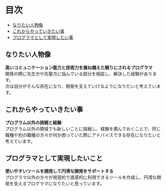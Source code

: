 # 目次
- [なりたい人物像](#なりたい人物像)  
- [これからやっていきたい事](#これからやっていきたい事)  
- [プログラマとして実現したい事](#プログラマとして実現したい事)  


## なりたい人物像
**高いコミュニケーション能力と技術力を兼ね備えた頼りにされるプログラマ**  
開発の際に先生方や先輩方に悩んでいる部分を相談し、解決した経験があります。  
次は自分がそんな存在になり、開発を支えていけるようになりたいと考えています。  

## これからやっていきたい事
**プログラム以外の挑戦と経験**  
プログラム以外の領域でも新しいことに挑戦し、経験を積んでおくことで、同じ職種や別の職種の方々が何か困っていた際にアドバイスできる存在になりたいと考えています。  

## プログラマとして実現したいこと
**使いやすいツールを開発して円滑な開発をサポートする**  
プログラマ以外の方々が視覚的で直感的に利用できるツールを作成し、円滑な開発を支えるプログラマになりたいと思っています。  